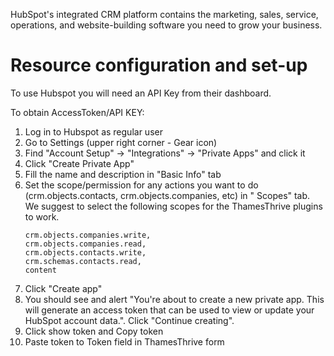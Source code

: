 HubSpot's integrated CRM platform contains the marketing, sales, service, operations, and website-building software you
need to grow your business.

# Resource configuration and set-up

To use Hubspot you will need an API Key from their dashboard.

To obtain AccessToken/API KEY:

1. Log in to Hubspot as regular user
2. Go to Settings (upper right corner - Gear icon)
3. Find "Account Setup" -> "Integrations" -> "Private Apps" and click it
4. Click "Create Private App"
5. Fill the name and description in "Basic Info" tab
6. Set the scope/permission for any actions you want to do (crm.objects.contacts, crm.objects.companies, etc) in "
   Scopes" tab. We suggest to select the following scopes for the ThamesThrive plugins to work. 
   ```
   crm.objects.companies.write, 
   crm.objects.companies.read, 
   crm.objects.contacts.write, 
   crm.schemas.contacts.read, 
   content
   ``` 
7. Click "Create app"
8. You should see and alert "You're about to create a new private app. This will generate an access token that can be
   used to view or update your HubSpot account data.". Click "Continue creating".
9. Click show token and Copy token
10. Paste token to Token field in ThamesThrive form
